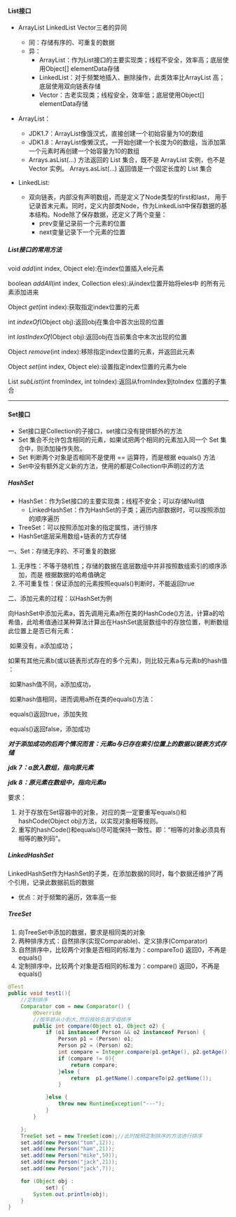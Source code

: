 #### List接口

* ArrayList   LinkedList   Vector三者的异同
  * 同：存储有序的、可重复的数据
  * 异：
    * ArrayList：作为List接口的主要实现类；线程不安全，效率高；底层使用Object[] elementData存储
    * LinkedList：对于频繁地插入、删除操作，此类效率比ArrayList 高；底层使用双向链表存储
    * Vector：古老实现类；线程安全，效率低；底层使用Object[] elementData存储

* ArrayList：
  * JDK1.7：ArrayList像饿汉式，直接创建一个初始容量为10的数组 
  * JDK1.8：ArrayList像懒汉式，一开始创建一个长度为0的数组，当添加第一个元素时再创建一个始容量为10的数组
  * Arrays.asList(…) 方法返回的 List 集合，既不是 ArrayList 实例，也不是 Vector 实例。 Arrays.asList(…) 返回值是一个固定长度的 List 集合
* LinkedList:
  * 双向链表，内部没有声明数组，而是定义了Node类型的first和last， 用于记录首末元素。同时，定义内部类Node，作为LinkedList中保存数据的基 本结构。Node除了保存数据，还定义了两个变量：
    * prev变量记录前一个元素的位置
    * next变量记录下一个元素的位置



##### List接口的常用方法

void *add*(int index, Object ele):在index位置插入ele元素 

boolean *addAll*(int index, Collection eles):从index位置开始将eles中 的所有元素添加进来 

Object *get*(int index):获取指定index位置的元素 

int *indexOf*(Object obj):返回obj在集合中首次出现的位置 

int *lastIndexOf*(Object obj):返回obj在当前集合中末次出现的位置 

Object *remove*(int index):移除指定index位置的元素，并返回此元素 

Object *set*(int index, Object ele):设置指定index位置的元素为ele 

List *subList*(int fromIndex, int toIndex):返回从fromIndex到toIndex 位置的子集合

***

#### Set接口

* Set接口是Collection的子接口，set接口没有提供额外的方法
* Set 集合不允许包含相同的元素，如果试把两个相同的元素加入同一个 Set 集合中，则添加操作失败。
* Set 判断两个对象是否相同不是使用 == 运算符，而是根据 equals() 方法
* Set中没有额外定义新的方法，使用的都是Collection中声明过的方法



##### HashSet

* HashSet：作为Set接口的主要实现类；线程不安全；可以存储Null值
  * LinkedHashSet：作为HashSet的子类；遍历内部数据时，可以按照添加的顺序遍历
* TreeSet：可以按照添加对象的指定属性，进行排序
* HashSet底层采用数组+链表的方式存储



一、Set：存储无序的、不可重复的数据

1. 无序性：不等于随机性；存储的数据在底层数组中并非按照数组索引的顺序添加，而是
   根据数据的哈希值确定
2. 不可重复性：保证添加的元素按照equals()判断时，不能返回true

二、添加元素的过程：以HashSet为例

​	向HashSet中添加元素a，首先调用元素a所在类的HashCode()方法，计算a的哈希值，此哈希值通过某种算法计算出在HashSet底层数组中的存放位置，判断数组此位置上是否已有元素：

​	如果没有，a添加成功；

​	如果有其他元素b(或以链表形式存在的多个元素)，则比较元素a与元素b的hash值 ：

​			如果hash值不同，a添加成功，

​			如果hash值相同，进而调用a所在类的equals()方法：

​					equals()返回true，添加失败

​					equals()返回false，添加成功	

***对于添加成功的后两个情况而言：元素a与已存在索引位置上的数据以链表方式存储***

***jdk 7：a放入数组，指向原元素***

***jdk 8：原元素在数组中，指向元素a***																													

要求：

1. 对于存放在Set容器中的对象，对应的类一定要重写equals()和hashCode(Object obj)方法，以实现对象相等规则。
2. 重写的hashCode()和equals()尽可能保持一致性。即：“相等的对象必须具有相等的散列码”。



##### LinkedHashSet

LinkedHashSet作为HashSet的子类，在添加数据的同时，每个数据还维护了两个引用，记录此数据前后的数据

* 优点：对于频繁的遍历，效率高一些



##### TreeSet

1. 向TreeSet中添加的数据，要求是相同类的对象
2. 两种排序方式：自然排序(实现Comparable)、定义排序(Comparator)
3. 自然排序中，比较两个对象是否相同的标准为：compareTo() 返回0，不再是equals()
4. 定制排序中，比较两个对象是否相同的标准为：compare() 返回0，不再是equals()

```java
@Test
public void test1(){
    //定制排序
    Comparator com = new Comparator() {
        @Override
        //按年龄从小到大,然后按姓名首字母排序
        public int compare(Object o1, Object o2) {
            if (o1 instanceof Person && o2 instanceof Person) {
                Person p1 = (Person) o1;
                Person p2 = (Person) o2;
                int compare = Integer.compare(p1.getAge(), p2.getAge());
                if (compare != 0){
                    return compare;
                }else {
                    return  p1.getName().compareTo(p2.getName());
                }

            }else {
                throw new RuntimeException("---");
            }
        }

    };
    TreeSet set = new TreeSet(com);//此时按照定制排序的方法进行排序
    set.add(new Person("tom",12));
    set.add(new Person("ham",21));
    set.add(new Person("mike",50));
    set.add(new Person("jack",21));
    set.add(new Person("jack",7));

    for (Object obj :
            set) {
        System.out.println(obj);
    }
}
```

